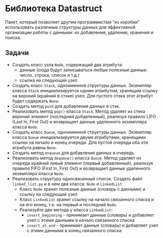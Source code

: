 # Библиотека Datastruct
 Пакет, который позволяет другим программистам “из коробки” использовать различные структуры данных для эффективной организации работы с данными: их добавления, удаления, хранения и поиска.
 
 ## Задачи
 * Создать класс узла `Node`, содержащий два атрибута:
    - данные 
    (сюда будут записываться любые полезные данные: число, строка, список и т.д.)
    - ссылка на следующий узел
* Создать класс `Stack`, одноименной структуры данных. 
Экземпляр класса `Stack` инициализируется одним атрибутом, хранящим ссылку на верхний (крайний в стэке) узел. Для пустого стэка этот атрибут будет содержать `None`.
* Создать метод `push` для добавления данных в стэк. 
* Реализовать метод `pop()` класса `Stack`. Метод удаляет из стека верхний элемент (последний добавленный), реализуя правило LIFO (Last In, First Out) и возвращает данные удаленного экземпляра класса `Node`.
* Создать класс `Queue`, одноименной структуры данных. Экземпляр класса `Queue` инициализируется двумя атрибутами, хранящими ссылки на начало и конец очереди. Для пустой очереди оба эти атрибута равны `None`.
* Создать метод `enqueue` для добавления данных в очередь. 
* Реализовать метод `dequeue()` класса `Queue`. Метод удаляет из очереди крайний левый элемент (первый добавленный), реализуя правило FIFO (First In, First Out) и возвращает данные удаленного экземпляра класса `Node`.
* Реализовать структуру односвязанный список.
Создать файл `linked_list.py` и в нем два класса: `Node` и `LinkedList`.
  - Класс `Node` хранит полезные данные (словарь с данными) и ссылку на следующий узел
  - Класс `LinkedList` хранит ссылку на начало связанного списка и на его конец, т.е. на первый и последний `Node`.
  - Реализуйте две метода у класса `LinkedList`:
      - `insert_beginning` - принимает данные (словарь) и добавляет узел с этими данными в начало связанного списка
      - `insert_at_end` - принимает данные (словарь) и добавляет узел с этими данными в конец связанного списка